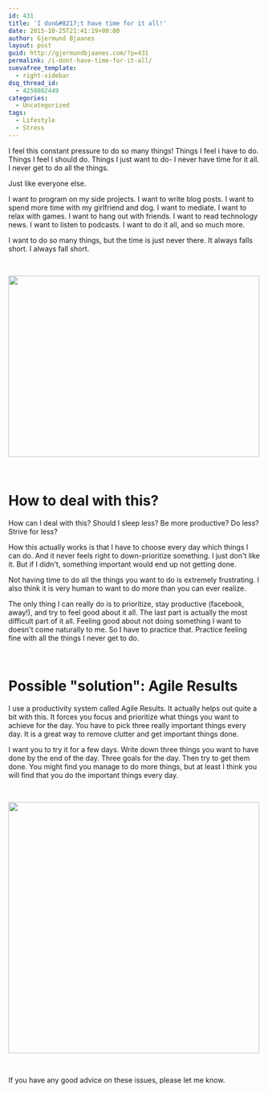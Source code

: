 ```yaml
---
id: 431
title: 'I don&#8217;t have time for it all!'
date: 2015-10-25T21:41:19+00:00
author: Gjermund Bjaanes
layout: post
guid: http://gjermundbjaanes.com/?p=431
permalink: /i-dont-have-time-for-it-all/
suevafree_template:
  - right-sidebar
dsq_thread_id:
  - 4258802449
categories:
  - Uncategorized
tags:
  - Lifestyle
  - Stress
---
```

I feel this constant pressure to do so many things! Things I feel i have to do. Things I feel I should do. Things I just want to do- I never have time for it all. I never get to do all the things. 

Just like everyone else.

<!--more-->
I want to program on my side projects. I want to write blog posts. I want to spend more time with my girlfriend and dog. I want to mediate. I want to relax with games. I want to hang out with friends. I want to read technology news. I want to listen to podcasts. I want to do it all, and so much more.

I want to do so many things, but the time is just never there. It always falls short. I always fall short.

&nbsp;

<img class="alignnone size-full wp-image-432" src="http://gjermundbjaanes.com/wp-content/uploads/2015/10/Depositphotos_62114591_s-2015.jpg" alt="" width="500" height="361" />

&nbsp;

# How to deal with this?

How can I deal with this? Should I sleep less? Be more productive? Do less? Strive for less?

How this actually works is that I have to choose every day which things I can do. And it never feels right to down-prioritize something. I just don't like it. But if I didn't, something important would end up not getting done.

Not having time to do all the things you want to do is extremely frustrating. I also think it is very human to want to do more than you can ever realize.

The only thing I can really do is to prioritize, stay productive (facebook, away!), and try to feel good about it all. The last part is actually the most difficult part of it all. Feeling good about not doing something I want to doesn't come naturally to me. So I have to practice that. Practice feeling fine with all the things I never get to do.

&nbsp;

# Possible "solution": Agile Results

I use a productivity system called Agile Results. It actually helps out quite a bit with this. It forces you focus and prioritize what things you want to achieve for the day. You have to pick three really important things every day. It is a great way to remove clutter and get important things done.

I want you to try it for a few days. Write down three things you want to have done by the end of the day. Three goals for the day. Then try to get them done. You might find you manage to do more things, but at least I think you will find that you do the important things every day.

&nbsp;

[<img class="alignnone size-full wp-image-433" src="http://gjermundbjaanes.com/wp-content/uploads/2015/10/Depositphotos_72590685_s-2015.jpg" alt="" width="500" height="500" srcset="http://gjermundbjaanes.com/wp-content/uploads/2015/10/Depositphotos_72590685_s-2015.jpg 500w, http://gjermundbjaanes.com/wp-content/uploads/2015/10/Depositphotos_72590685_s-2015-150x150.jpg 150w" sizes="(max-width: 500px) 100vw, 500px" />](http://gjermundbjaanes.com/wp-content/uploads/2015/10/Depositphotos_72590685_s-2015.jpg)

&nbsp;

If you have any good advice on these issues, please let me know.

<div class="addtoany_share_save_container addtoany_content_bottom">
  <div class="a2a_kit a2a_kit_size_32 addtoany_list a2a_target" id="wpa2a_49">
    <a class="a2a_button_facebook" href="http://www.addtoany.com/add_to/facebook?linkurl=http%3A%2F%2Fgjermundbjaanes.com%2Fi-dont-have-time-for-it-all%2F&linkname=I%20don%E2%80%99t%20have%20time%20for%20it%20all%21" title="Facebook" rel="nofollow" target="_blank"></a><a class="a2a_button_twitter" href="http://www.addtoany.com/add_to/twitter?linkurl=http%3A%2F%2Fgjermundbjaanes.com%2Fi-dont-have-time-for-it-all%2F&linkname=I%20don%E2%80%99t%20have%20time%20for%20it%20all%21" title="Twitter" rel="nofollow" target="_blank"></a><a class="a2a_button_google_plus" href="http://www.addtoany.com/add_to/google_plus?linkurl=http%3A%2F%2Fgjermundbjaanes.com%2Fi-dont-have-time-for-it-all%2F&linkname=I%20don%E2%80%99t%20have%20time%20for%20it%20all%21" title="Google+" rel="nofollow" target="_blank"></a><a class="a2a_dd addtoany_share_save" href="https://www.addtoany.com/share"></a>
  </div>
</div>